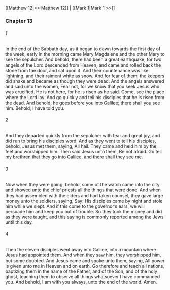 [[Matthew 12|<< Matthew 12]]  |  [[Mark 1|Mark 1 >>]]

### Chapter 13
###### 1
In the end of the Sabbath day, as it began to dawn towards the first day of the week, early in the morning came Mary Magdalene and the other Mary to see the sepulcher. And behold, there had been a great earthquake, for two angels of the Lord descended from Heaven, and came and rolled back the stone from the door, and sat upon it. And their countenance was like lightning, and their raiment white as snow. And for fear of them, the keepers did shake and became as though they were dead. And the angels answered and said unto the women, Fear not, for we know that you seek Jesus who was crucified. He is not here, for he is risen as he said. Come, see the place where the Lord lay. And go quickly and tell his disciples that he is risen from the dead. And behold, he goes before you into Galilee; there shall you see him. Behold, I have told you.

###### 2
And they departed quickly from the sepulcher with fear and great joy, and did run to bring his disciples word. And as they went to tell his disciples, behold, Jesus met them, saying, All hail. They came and held him by the feet and worshipped him. Then said Jesus unto them, Be not afraid. Go tell my brethren that they go into Galilee, and there shall they see me.

###### 3
Now when they were going, behold, some of the watch came into the city and showed unto the chief priests all the things that were done. And when they had assembled with the elders and had taken counsel, they gave large money unto the soldiers, saying, Say: His disciples came by night and stole him while we slept. And if this come to the governor’s ears, we will persuade him and keep you out of trouble. So they took the money and did as they were taught, and this saying is commonly reported among the Jews until this day.

###### 4
Then the eleven disciples went away into Galilee, into a mountain where Jesus had appointed them. And when they saw him, they worshipped him, but some doubted. And Jesus came and spoke unto them, saying, All power is given unto me in Heaven and on earth. Go therefore and teach all nations, baptizing them in the name of the Father, and of the Son, and of the holy ghost, teaching them to observe all things whatsoever I have commanded you. And behold, I am with you always, unto the end of the world. Amen.